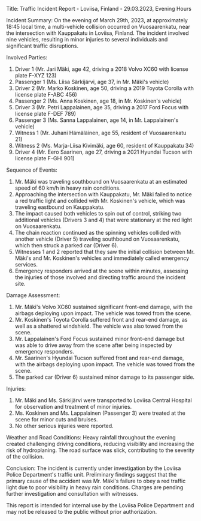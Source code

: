  Title: Traffic Incident Report - Loviisa, Finland - 29.03.2023, Evening Hours

Incident Summary:
On the evening of March 29th, 2023, at approximately 18:45 local time, a multi-vehicle collision occurred on Vuosaarenkatu, near the intersection with Kauppakatu in Loviisa, Finland. The incident involved nine vehicles, resulting in minor injuries to several individuals and significant traffic disruptions.

Involved Parties:
1. Driver 1 (Mr. Jari Mäki, age 42, driving a 2018 Volvo XC60 with license plate F-XYZ 123)
2. Passenger 1 (Ms. Liisa Särkijärvi, age 37, in Mr. Mäki's vehicle)
3. Driver 2 (Mr. Marko Koskinen, age 50, driving a 2019 Toyota Corolla with license plate F-ABC 456)
4. Passenger 2 (Ms. Anna Koskinen, age 18, in Mr. Koskinen's vehicle)
5. Driver 3 (Mr. Petri Lappalainen, age 35, driving a 2017 Ford Focus with license plate F-DEF 789)
6. Passenger 3 (Ms. Sanna Lappalainen, age 14, in Mr. Lappalainen's vehicle)
7. Witness 1 (Mr. Juhani Hämäläinen, age 55, resident of Vuosaarenkatu 21)
8. Witness 2 (Ms. Marja-Liisa Kivimäki, age 60, resident of Kauppakatu 34)
9. Driver 4 (Mr. Eero Saarinen, age 27, driving a 2021 Hyundai Tucson with license plate F-GHI 901)

Sequence of Events:
1. Mr. Mäki was traveling southbound on Vuosaarenkatu at an estimated speed of 60 km/h in heavy rain conditions.
2. Approaching the intersection with Kauppakatu, Mr. Mäki failed to notice a red traffic light and collided with Mr. Koskinen's vehicle, which was traveling eastbound on Kauppakatu.
3. The impact caused both vehicles to spin out of control, striking two additional vehicles (Drivers 3 and 4) that were stationary at the red light on Vuosaarenkatu.
4. The chain reaction continued as the spinning vehicles collided with another vehicle (Driver 5) traveling southbound on Vuosaarenkatu, which then struck a parked car (Driver 6).
5. Witnesses 1 and 2 reported that they saw the initial collision between Mr. Mäki's and Mr. Koskinen's vehicles and immediately called emergency services.
6. Emergency responders arrived at the scene within minutes, assessing the injuries of those involved and directing traffic around the incident site.

Damage Assessment:
1. Mr. Mäki's Volvo XC60 sustained significant front-end damage, with the airbags deploying upon impact. The vehicle was towed from the scene.
2. Mr. Koskinen's Toyota Corolla suffered front and rear-end damage, as well as a shattered windshield. The vehicle was also towed from the scene.
3. Mr. Lappalainen's Ford Focus sustained minor front-end damage but was able to drive away from the scene after being inspected by emergency responders.
4. Mr. Saarinen's Hyundai Tucson suffered front and rear-end damage, with the airbags deploying upon impact. The vehicle was towed from the scene.
5. The parked car (Driver 6) sustained minor damage to its passenger side.

Injuries:
1. Mr. Mäki and Ms. Särkijärvi were transported to Loviisa Central Hospital for observation and treatment of minor injuries.
2. Ms. Koskinen and Ms. Lappalainen (Passenger 3) were treated at the scene for minor cuts and bruises.
3. No other serious injuries were reported.

Weather and Road Conditions:
Heavy rainfall throughout the evening created challenging driving conditions, reducing visibility and increasing the risk of hydroplaning. The road surface was slick, contributing to the severity of the collision.

Conclusion:
The incident is currently under investigation by the Loviisa Police Department's traffic unit. Preliminary findings suggest that the primary cause of the accident was Mr. Mäki's failure to obey a red traffic light due to poor visibility in heavy rain conditions. Charges are pending further investigation and consultation with witnesses.

This report is intended for internal use by the Loviisa Police Department and may not be released to the public without prior authorization.